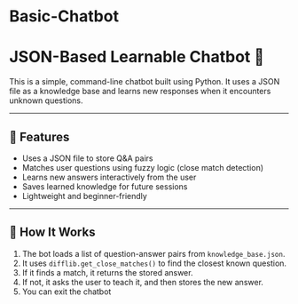 # Basic-Chatbot
# JSON-Based Learnable Chatbot 🤖

This is a simple, command-line chatbot built using Python. It uses a JSON file as a knowledge base and learns new responses when it encounters unknown questions.

---

## 🚀 Features

- Uses a JSON file to store Q&A pairs
- Matches user questions using fuzzy logic (close match detection)
- Learns new answers interactively from the user
- Saves learned knowledge for future sessions
- Lightweight and beginner-friendly

---

## 🧠 How It Works

1. The bot loads a list of question-answer pairs from `knowledge_base.json`.
2. It uses `difflib.get_close_matches()` to find the closest known question.
3. If it finds a match, it returns the stored answer.
4. If not, it asks the user to teach it, and then stores the new answer.
5. You can exit the chatbot

